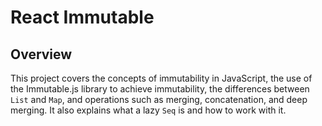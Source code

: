 # React Immutable

## Overview
This project covers the concepts of immutability in JavaScript, the use of the Immutable.js library to achieve immutability, the differences between `List` and `Map`, and operations such as merging, concatenation, and deep merging. It also explains what a lazy `Seq` is and how to work with it.
